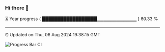 ### Hi there 👋

⏳ Year progress { ██████████████████▁▁▁▁▁▁▁▁▁▁▁▁ } 60.33 %

---

⏰ Updated on Thu, 08 Aug 2024 19:38:15 GMT

![Progress Bar CI](https://github.com/IshwaranRudhara/GIT-ACTION/workflows/Progress%20Bar%20CI/badge.svg)
